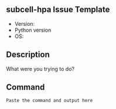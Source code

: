 ## subcell-hpa Issue Template

* Version: 
* Python version
* OS: 

## Description
What were you trying to do? 


## Command

```
Paste the command and output here
```

